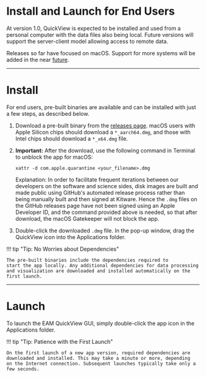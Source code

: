 # Install and Launch for End Users


At version 1.0, QuickView is expected to be installed and used from
a personal computer with the data files also being local.
Future versions will support the server-client model allowing access
to remote data.

Releases so far have focused on macOS. Support for
more systems will be added in the near [future](../future.md).

---
# Install

For end users, pre-built binaries are available and can be installed
with just a few steps, as described below.

1. Download a pre-built binary from the
   [releases page](https://github.com/ayenpure/QuickView/releases/).
   macOS users with Apple Silicon chips should download a `*_aarch64.dmg`,
   and those with Intel chips should download a `*_x64.dmg` file.

2. **Important:** After the download, use the following command in Terminal to
   unblock the app for macOS:
   ```
   xattr -d com.apple.quarantine <your_filename>.dmg
   ```
   Explanation: In order to facilitate frequent iterations between our
   developers on the software and science sides, disk images are
   built and made public using GitHub's automated release process
   rather than being manually built and then signed at Kitware.
   Hence the `.dmg` files on the GitHub releases page have not been
   signed using an Apple Developer ID, and the command provided above is needed,
   so that after download, the macOS Gatekeeper will not block the app.

3. Double-click the downloaded `.dmg` file. In the pop-up window,
   drag the QuickView icon into the Applications folder.


!!! tip "Tip: No Worries about Dependencies"

    The pre-built binaries include the dependencies required to
    start the app locally. Any additional dependencies for data processing
    and visualization are downloaded and installed automatically on the first launch.

---
# Launch

To launch the EAM QuickView GUI, simply double-click the app icon in the Applications folder.

!!! tip "Tip: Patience with the First Launch"

    On the first launch of a new app version, required dependencies are
    downloaded and installed. This may take a minute or more, depending
    on the Internet connection. Subsequent launches typically take only a few seconds.

